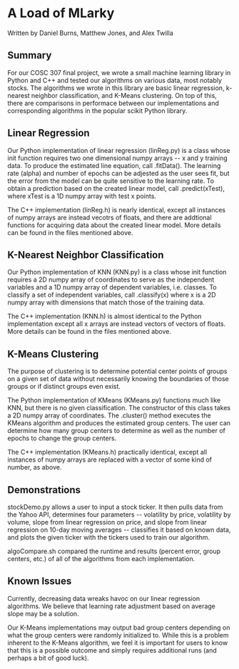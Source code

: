 # A Load of MLarky
Written by Daniel Burns, Matthew Jones, and Alex Twilla

## Summary
For our COSC 307 final project, we wrote a small machine learning library in Python and C++ and 
tested our algorithms on various data, most notably stocks. The algorithms we 
wrote in this library are basic linear regression, k-nearest neighbor classification, 
and K-Means clustering. On top of this, there are comparisons in performace between our 
implementations and corresponding algorithms in the popular scikit Python library.

## Linear Regression
Our Python implementation of linear regression (linReg.py) is a class whose init function 
requires two one dimensional numpy arrays -- x and y training data. To produce the estimated 
line equation, call .fitData(). The learning rate (alpha) and number of epochs 
can be adjested as the user sees fit, but the error from the model can be quite 
sensitive to the learning rate. To obtain a prediction based on the created linear 
model, call .predict(xTest), where xTest is a 1D numpy array with test x points.

The C++ implementation (linReg.h) is nearly identical, except all instances of numpy arrays are 
instead vecotrs of floats, and there are addtional functions for acquiring data about 
the created linear model. More details can be found in the files mentioned above.

## K-Nearest Neighbor Classification
Our Python implementation of KNN (KNN.py) is a class whose init function requires a 2D 
numpy array of coordinates to serve as the independent variables and a 1D numpy array of 
dependent variables, i.e. classes. To classify a set of independent variables, call .classify(x)
where x is a 2D numpy array with dimensions that match those of the training data.

The C++ implementation (KNN.h) is almost identical to the Python implementation except all x 
arrays are instead vectors of vectors of floats. More details can be found in the files 
mentioned above.

## K-Means Clustering
The purpose of clustering is to determine potential center points of groups on a given set 
of data without necessarily knowing the boundaries of those groups or if distinct groups 
even exist.

The Python implementation of KMeans (KMeans.py) functions much like KNN, but there is no 
given classification. The constructor of this class takes a 2D numpy array of coordinates. 
The .cluster() method executes the KMeans algorithm and produces the estimated group centers.
The user can determine how many group centers to determine as well as the number of epochs 
to change the group centers.

The C++ implementation (KMeans.h) practically identical, except all instances of numpy arrays 
are replaced with a vector of some kind of number, as above.

## Demonstrations
stockDemo.py allows a user to input a stock ticker. It then pulls data from the Yahoo API, 
determines four parameters -- volatility by price, volatility by volume, slope from linear 
regression on price, and slope from linear regression on 10-day moving averages -- classifies 
it based on known data, and plots the given ticker with the tickers used to train our algorithm.

algoCompare.sh compared the runtime and results (percent error, group centers, etc.) of all 
of the algorithms from each implementation.

## Known Issues
Currently, decreasing data wreaks havoc on our linear regression algorithms. We believe that 
learning rate adjustment based on average slope may be a solution.

Our K-Means implementations may output bad group centers depending on what the group centers 
were randomly initialized to. While this is a problem inherent to the K-Means algorithm, we 
feel it is important for users to know that this is a possible outcome and simply requires 
additional runs (and perhaps a bit of good luck).